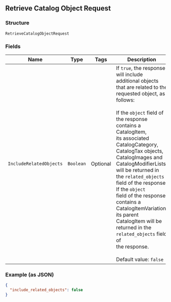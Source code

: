 ## Retrieve Catalog Object Request

### Structure

`RetrieveCatalogObjectRequest`

### Fields

| Name | Type | Tags | Description | Getter |
|  --- | --- | --- | --- | --- |
| `IncludeRelatedObjects` | `Boolean` | Optional | If `true`, the response will include additional objects that are related to the<br>requested object, as follows:<br><br>If the `object` field of the response contains a CatalogItem,<br>its associated CatalogCategory, CatalogTax objects,<br>CatalogImages and CatalogModifierLists<br>will be returned in the `related_objects` field of the response. If the `object`<br>field of the response contains a CatalogItemVariation,<br>its parent CatalogItem will be returned in the `related_objects` field of<br>the response.<br><br>Default value: `false` | Boolean getIncludeRelatedObjects() |

### Example (as JSON)

```json
{
  "include_related_objects": false
}
```

